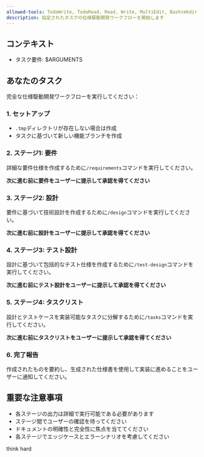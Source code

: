 ```yaml
---
allowed-tools: TodoWrite, TodoRead, Read, Write, MultiEdit, Bash(mkdir:*)
description: 指定されたタスクの仕様駆動開発ワークフローを開始します
---
```


## コンテキスト

- タスク要件: $ARGUMENTS

## あなたのタスク

完全な仕様駆動開発ワークフローを実行してください：

### 1. セットアップ

- `.tmp`ディレクトリが存在しない場合は作成
- タスクに基づいて新しい機能ブランチを作成

### 2. ステージ1: 要件

詳細な要件仕様を作成するために`/requirements`コマンドを実行してください。

**次に進む前に要件をユーザーに提示して承認を得てください**

### 3. ステージ2: 設計

要件に基づいて技術設計を作成するために`/design`コマンドを実行してください。

**次に進む前に設計をユーザーに提示して承認を得てください**

### 4. ステージ3: テスト設計

設計に基づいて包括的なテスト仕様を作成するために`/test-design`コマンドを実行してください。

**次に進む前にテスト設計をユーザーに提示して承認を得てください**

### 5. ステージ4: タスクリスト

設計とテストケースを実装可能なタスクに分解するために`/tasks`コマンドを実行してください。

**次に進む前にタスクリストをユーザーに提示して承認を得てください**

### 6. 完了報告

作成されたものを要約し、生成された仕様書を使用して実装に進めることをユーザーに通知してください。

## 重要な注意事項

- 各ステージの出力は詳細で実行可能である必要があります
- ステージ間でユーザーの確認を待ってください
- ドキュメントの明確性と完全性に焦点を当ててください
- 各ステージでエッジケースとエラーシナリオを考慮してください

think hard
